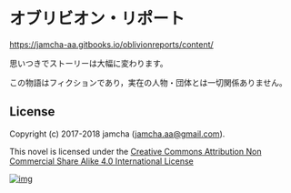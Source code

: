 # オブリビオン・リポート

<https://jamcha-aa.gitbooks.io/oblivionreports/content/>  

思いつきでストーリーは大幅に変わります。  

この物語はフィクションであり，実在の人物・団体とは一切関係ありません。  

## License

Copyright (c) 2017-2018 jamcha (jamcha.aa@gmail.com).  

This novel is licensed under the [Creative Commons Attribution Non Commercial Share Alike 4.0 International License](http://creativecommons.org/licenses/by-nc-sa/4.0/deed)  

[![img](http://i.creativecommons.org/l/by-nc-sa/4.0/88x31.png)](http://creativecommons.org/licenses/by-nc-sa/4.0/deed)
